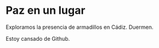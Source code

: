 # Paz en un lugar
 Exploramos la presencia de armadillos en Cádiz. Duermen.
 
 Estoy cansado de Github.
